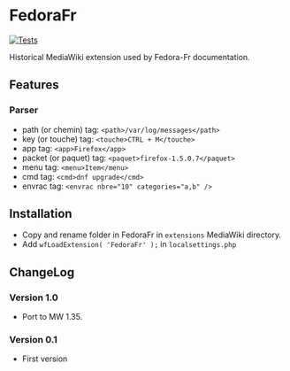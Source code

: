 # FedoraFr

[![Tests](https://github.com/Fedora-Fr/mw-fedorafr/actions/workflows/qa.yaml/badge.svg)](https://github.com/Fedora-Fr/mw-fedorafr/actions/workflows/qa.yaml)

Historical MediaWiki extension used by Fedora-Fr documentation.

## Features

### Parser

* path (or chemin) tag: `<path>/var/log/messages</path>`
* key (or touche) tag: `<touche>CTRL + M</touche>`
* app tag: `<app>Firefox</app>`
* packet (or paquet) tag: `<paquet>firefox-1.5.0.7</paquet>`
* menu tag: `<menu>Item</menu>`
* cmd tag: `<cmd>dnf upgrade</cmd>`
* envrac tag: `<envrac nbre="10" categories="a,b" />`

## Installation

* Copy and rename folder in FedoraFr in `extensions` MediaWiki directory.
* Add `wfLoadExtension( 'FedoraFr' );` in `localsettings.php`

## ChangeLog

### Version 1.0

- Port to MW 1.35.

### Version 0.1

- First version
